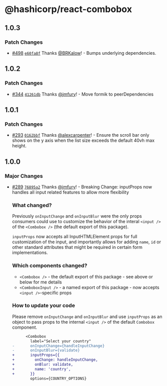 # @hashicorp/react-combobox

## 1.0.3

### Patch Changes

- [#498](https://github.com/hashicorp/react-components/pull/498) [`e60fa8f`](https://github.com/hashicorp/react-components/commit/e60fa8f437a98f97f6c0ed396f194192cf5e376e) Thanks [@BRKalow](https://github.com/BRKalow)! - Bumps underlying dependencies.

## 1.0.2

### Patch Changes

- [#344](https://github.com/hashicorp/react-components/pull/344) [`41261db`](https://github.com/hashicorp/react-components/commit/41261dbf5a438bb9ce8d6b74f3985f1598b4c46f) Thanks [@jmfury](https://github.com/jmfury)! - Move formik to peerDependencies

## 1.0.1

### Patch Changes

- [#293](https://github.com/hashicorp/react-components/pull/293) [`0162bbf`](https://github.com/hashicorp/react-components/commit/0162bbf6ceccab1962c6e6e5947856d2ea8d5739) Thanks [@alexcarpenter](https://github.com/alexcarpenter)! - Ensure the scroll bar only shows on the y axis when the list size exceeds the default 40vh max height.

## 1.0.0

### Major Changes

- [#289](https://github.com/hashicorp/react-components/pull/289) [`76895a2`](https://github.com/hashicorp/react-components/commit/76895a24d56ddacba06a331d9c5a1ac146cdaf6f) Thanks [@jmfury](https://github.com/jmfury)! - Breaking Change: inputProps now handles all input related features to allow more flexibility

  ### What changed?

  Previously `onInputChange` and `onInputBlur` were the only props consumers could use to customize the behavior of the interal `<input />` of the `<Combobox />` (the default export of this package).

  `inputProps` now accepts all InputHTMLElement props for full customization of the input, and importantly allows for adding `name`, `id` or other standard attributes that might be required in certain form implementations.

  ### Which components changed?

  - `<Combobox />` - the default export of this package - see above or below for me details
  - `<ComboboxInput />` - a named export of this package - now accepts `<input />`-specific props

  ### How to update your code

  Please remove `onInputChange` and `onInputBlur` and use `inputProps` as an object to pass props to the internal `<input />` of the default `Combobox` component.

  ```diff
        <Combobox
          label="Select your country"
  -       onInputChange={handleInputChange}
  -       onInputBlur={validate}
  +       inputProps={{
  +         onChange: handleInputChange,
  +         onBlur: validate,
  +         name: 'country',
  +       }}
          options={COUNTRY_OPTIONS}
  ```
